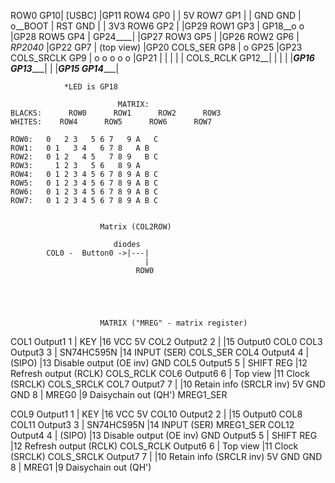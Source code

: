 

ROW0            GP10|       [USBC]       |GP11
ROW4            GP0 |                    |  5V
ROW7            GP1 |                    | GND
                GND |   o__BOOT          | RST
                GND |                    | 3V3
ROW6            GP2 |                    |GP29
ROW1            GP3 |         GP18__o o  |GP28
ROW5            GP4 |         GP24____|  |GP27
ROW3            GP5 |                    |GP26
ROW2            GP6 |      *RP2040*      |GP22
                GP7 |     (top view)     |GP20
COLS_SER        GP8 | o GP25             |GP23
COLS_SRCLK      GP9 | o   o   o   o   o  |GP21
                      |   |   |   |   |
COLS_RCLK       GP12__|   |   |   |   |___GP16
                GP13______|   |   |_______GP15
                GP14__________|

                *LED is GP18

                            MATRIX:
    BLACKS:      ROW0      ROW1      ROW2      ROW3
    WHITES:    ROW4      ROW5      ROW6      ROW7

    ROW0:   0   2 3   5 6 7   9 A   C
    ROW1:   0 1   3 4   6 7 8   A B
    ROW2:   0 1 2   4 5   7 8 9   B C
    ROW3:     1 2 3   5 6   8 9 A
    ROW4:   0 1 2 3 4 5 6 7 8 9 A B C
    ROW5:   0 1 2 3 4 5 6 7 8 9 A B C
    ROW6:   0 1 2 3 4 5 6 7 8 9 A B C
    ROW7:   0 1 2 3 4 5 6 7 8 9 A B C


                        Matrix (COL2ROW)
                               
                           diodes
            COL0 -  Button0 ->|---|
                                  |
                                ROW0
            




                        MATRIX ("MREG" - matrix register)

COL1    Output1    1 |        KEY       |16  VCC                        5V
COL2    Output2    2 |                  |15  Output0                    COL0
COL3    Output3    3 |    SN74HC595N    |14  INPUT          (SER)       COLS_SER
COL4    Output4    4 |      (SIPO)      |13  Disable output (OE inv)    GND
COL5    Output5    5 |    SHIFT REG     |12  Refresh output (RCLK)      COLS_RCLK
COL6    Output6    6 |     Top view     |11  Clock          (SRCLK)     COLS_SRCLK
COL7    Output7    7 |                  |10  Retain info    (SRCLR inv) 5V
GND         GND    8 |      MREG0       |9   Daisychain out (QH')       MREG1_SER

COL9    Output1    1 |        KEY       |16  VCC                        5V
COL10   Output2    2 |                  |15  Output0                    COL8
COL11   Output3    3 |    SN74HC595N    |14  INPUT          (SER)       MREG1_SER
COL12   Output4    4 |      (SIPO)      |13  Disable output (OE inv)    GND
        Output5    5 |    SHIFT REG     |12  Refresh output (RCLK)      COLS_RCLK
        Output6    6 |     Top view     |11  Clock          (SRCLK)     COLS_SRCLK
        Output7    7 |                  |10  Retain info    (SRCLR inv) 5V
GND         GND    8 |      MREG1       |9   Daisychain out (QH')
